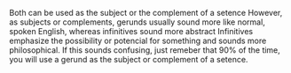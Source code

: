 Both can be used as the subject or the complement of a setence
However, as subjects or complements, gerunds usually sound more like normal, spoken English, whereas infinitives sound more abstract
Infinitives emphasize the possibility or potencial for something and sounds more philosophical.
If this sounds confusing, just remeber that 90% of the time, you will use a gerund as the subject or complement of a setence.